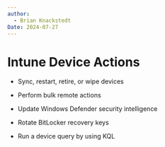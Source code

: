 ```yaml
---
author: 
  - Brian Knackstedt
Date: 2024-07-27
---
```

# Intune Device Actions

- Sync, restart, retire, or wipe devices

- Perform bulk remote actions

- Update Windows Defender security intelligence

- Rotate BitLocker recovery keys

- Run a device query by using KQL

